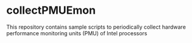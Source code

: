 # collectPMUEmon
This repository contains sample scripts to periodically collect hardware performance monitoring units (PMU) of Intel processors
